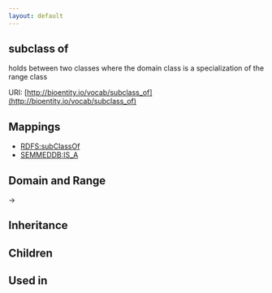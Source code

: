 ```yaml
---
layout: default
---
```


## subclass of


holds between two classes where the domain class is a specialization of the range class

URI: [http://bioentity.io/vocab/subclass_of](http://bioentity.io/vocab/subclass_of)
## Mappings

 * [RDFS:subClassOf](http://purl.obolibrary.org/obo/RDFS_subClassOf)
 * [SEMMEDDB:IS_A](http://purl.obolibrary.org/obo/SEMMEDDB_IS_A)

## Domain and Range

 -> 

## Inheritance


## Children


## Used in

